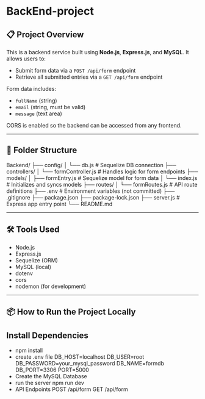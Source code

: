# BackEnd-project
## 📋 Project Overview

This is a backend service built using **Node.js**, **Express.js**, and **MySQL**. It allows users to:

- Submit form data via a `POST /api/form` endpoint
- Retrieve all submitted entries via a `GET /api/form` endpoint

Form data includes:
- `fullName` (string)
- `email` (string, must be valid)
- `message` (text area)

CORS is enabled so the backend can be accessed from any frontend.

---

## 📂 Folder Structure
Backend/
├── config/
│ └── db.js # Sequelize DB connection
├── controllers/
│ └── formController.js # Handles logic for form endpoints
├── models/
│ ├── formEntry.js # Sequelize model for form data
│ └── index.js # Initializes and syncs models
├── routes/
│ └── formRoutes.js # API route definitions
├── .env # Environment variables (not committed)
├── .gitignore
├── package.json
├── package-lock.json
├── server.js # Express app entry point
└── README.md


---

## 🛠 Tools Used

- Node.js
- Express.js
- Sequelize (ORM)
- MySQL (local)
- dotenv
- cors
- nodemon (for development)

---

## 📦 How to Run the Project Locally

## Install Dependencies
- npm install
- create .env file
  DB_HOST=localhost
  DB_USER=root
  DB_PASSWORD=your_mysql_password
  DB_NAME=formdb
  DB_PORT=3306
  PORT=5000
- Create the MySQL Database
- run the server
   npm run dev
- API Endpoints
  POST /api/form
  GET /api/form





